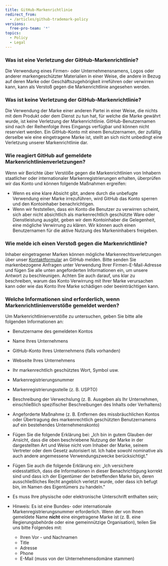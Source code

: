 ```yaml
---
title: GitHub-Markenrichtlinie
redirect_from:
  - /articles/github-trademark-policy
versions:
  free-pro-team: '*'
topics:
  - Policy
  - Legal
---
```


### Was ist eine Verletzung der GitHub-Markenrichtlinie?

Die Verwendung eines Firmen- oder Unternehmensnamens, Logos oder anderer markengeschützter Materialien in einer Weise, die andere in Bezug auf deren Marke oder Geschäftszugehörigkeit irreführen oder verwirren kann, kann als Verstoß gegen die Markenrichtlinie angesehen werden.

### Was ist keine Verletzung der GitHub-Markenrichtlinie?

Die Verwendung der Marke einer anderen Partei in einer Weise, die nichts mit dem Produkt oder dem Dienst zu tun hat, für welche die Marke gewährt wurde, ist keine Verletzung der Markenrichtlinie. GitHub-Benutzernamen sind nach der Reihenfolge ihres Eingangs verfügbar und können nicht reserviert werden. Ein GitHub-Konto mit einem Benutzernamen, der zufällig derselbe wie eine eingetragene Marke ist, stellt an sich nicht unbedingt eine Verletzung unserer Markenrichtlinie dar.

### Wie reagiert GitHub auf gemeldete Markenrichtlinienverletzungen?

Wenn wir Berichte über Verstöße gegen die Markenrichtlinien von Inhabern staatlicher oder internationaler Markenregistrierungen erhalten, überprüfen wir das Konto und können folgende Maßnahmen ergreifen:

* Wenn es eine klare Absicht gibt, andere durch die unbefugte Verwendung einer Marke irrezuführen, wird GitHub das Konto sperren und den Kontoinhaber benachrichtigen.
* Wenn wir feststellen, dass ein Konto die Benutzer zu verwirren scheint, sich aber nicht absichtlich als markenrechtlich geschützte Ware oder Dienstleistung ausgibt, geben wir dem Kontoinhaber die Gelegenheit, eine mögliche Verwirrung zu klären. Wir können auch einen Benutzernamen für die aktive Nutzung des Markeninhabers freigeben.

### Wie melde ich einen Verstoß gegen die Markenrichtlinie?

Inhaber eingetragener Marken können mögliche Markenrechtsverletzungen über unser [Kontaktformular](https://support.github.com/contact?tags=docs-trademark) an GitHub melden. Bitte senden Sie markenbezogene Anfragen unter Verwendung Ihrer Firmen-E-Mail-Adresse und fügen Sie alle unten angeforderten Informationen ein, um unsere Antwort zu beschleunigen. Achten Sie auch darauf, uns klar zu beschreiben, warum das Konto Verwirrung mit Ihrer Marke verursachen kann oder wie das Konto Ihre Marke schädigen oder beeinträchtigen kann.

### Welche Informationen sind erforderlich, wenn Markenrichtlinienverstöße gemeldet werden?

Um Markenrichtlinienverstöße zu untersuchen, geben Sie bitte alle folgenden Informationen an:

* Benutzername des gemeldeten Kontos
* Name Ihres Unternehmens
* GitHub-Konto Ihres Unternehmens (falls vorhanden)
* Webseite Ihres Unternehmens
* Ihr markenrechtlich geschütztes Wort, Symbol usw.
* Markenregistrierungsnummer
* Markenregistrierungsstelle (z. B. USPTO)
* Beschreibung der Verwechslung (z. B. Ausgeben als Ihr Unternehmen, einschließlich spezifischer Beschreibungen des Inhalts oder Verhaltens)
* Angeforderte Maßnahme (z. B. Entfernen des missbräuchlichen Kontos oder Übertragung des markenrechtlich geschützten Benutzernamens auf ein bestehendes Unternehmenskonto)
* Fügen Sie die folgende Erklärung bei: „Ich bin in gutem Glauben der Ansicht, dass die oben beschriebene Nutzung der Marke in der dargestellten Art und Weise nicht vom Inhaber der Marke, seinem Vertreter oder dem Gesetz autorisiert ist. Ich habe sowohl nominative als auch andere angemessene Verwendungszwecke berücksichtigt."
* Fügen Sie auch die folgende Erklärung ein: „Ich versichere eidesstattlich, dass die Informationen in dieser Benachrichtigung korrekt sind und dass ich der Eigentümer der betreffenden Marke bin, deren ausschließliches Recht angeblich verletzt wurde, oder dass ich befugt bin, im Namen des Eigentümers zu handeln."
* Es muss Ihre physische oder elektronische Unterschrift enthalten sein;

* Hinweis: Es ist eine Bundes- oder internationale Markenregistrierungsnummer erforderlich. Wenn der von Ihnen gemeldete Name **nicht** eine eingetragene Marke ist (z. B. eine Regierungsbehörde oder eine gemeinnützige Organisation), teilen Sie uns bitte Folgendes mit:
    * Ihren Vor - und Nachnamen
    * Title
    * Adresse
    * Phone
    * E-Mail (muss von der Unternehmensdomäne stammen)

